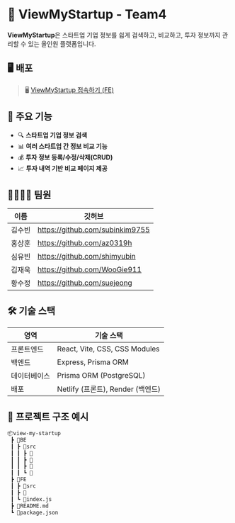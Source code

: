 # 🚀 ViewMyStartup - Team4

**ViewMyStartup**은 스타트업 기업 정보를 쉽게 검색하고, 비교하고, 투자 정보까지 관리할 수 있는 올인원 플랫폼입니다.

## 🖥️ 배포

> 🖥️ [ViewMyStartup 접속하기 (FE)](https://viewmystartup4team.netlify.app/)

## 🧩 주요 기능

- 🔍 **스타트업 기업 정보 검색**  
- 📊 **여러 스타트업 간 정보 비교 기능**
- 💰 **투자 정보 등록/수정/삭제(CRUD)**  
- 📈 **투자 내역 기반 비교 페이지 제공**

## 👨‍👩‍👧‍👦 팀원

| 이름 | 깃허브 | 
|------|------|
| 김수빈 | https://github.com/subinkim9755 |
| 홍상훈 |https://github.com/az0319h  |
| 심유빈 | https://github.com/shimyubin |
| 김재욱 | https://github.com/WooGie911 |
| 황수정 |https://github.com/suejeong  |

## 🛠️ 기술 스택

| 영역        | 기술 스택                           |
|-------------|-------------------------------------|
| 프론트엔드  | React, Vite, CSS, CSS Modules       |
| 백엔드      | Express, Prisma ORM                 |
| 데이터베이스 | Prisma ORM (PostgreSQL)|
| 배포        | Netlify (프론트), Render (백엔드)   |

## 📂 프로젝트 구조 예시
```bash
📦view-my-startup
 ┣ 📂BE
 ┃ ┣ 📂src
 ┃ ┃ ┣ 📂
 ┃ ┃ ┣ 📂
 ┃ ┃ ┣ 📂
 ┃ ┃ ┗ 📜
 ┣ 📂FE
 ┃ ┣ 📂src
 ┃ ┣ 📂
 ┃ ┗ 📜index.js
 ┣ 📜README.md
 ┗ 📜package.json
